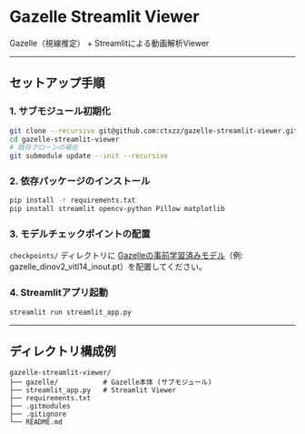 # Gazelle Streamlit Viewer

Gazelle（視線推定） + Streamlitによる動画解析Viewer

---

## セットアップ手順

### 1. サブモジュール初期化

```bash
git clone --recursive git@github.com:ctxzz/gazelle-streamlit-viewer.git
cd gazelle-streamlit-viewer
# 既存クローンの場合
git submodule update --init --recursive
```

### 2. 依存パッケージのインストール

```bash
pip install -r requirements.txt
pip install streamlit opencv-python Pillow matplotlib
```

### 3. モデルチェックポイントの配置

`checkpoints/` ディレクトリに [Gazelleの事前学習済みモデル](https://github.com/fkryan/gazelle#pretrained-models)（例: gazelle_dinov2_vitl14_inout.pt）を配置してください。

### 4. Streamlitアプリ起動

```bash
streamlit run streamlit_app.py
```

---

## ディレクトリ構成例

```
gazelle-streamlit-viewer/
├── gazelle/           # Gazelle本体 (サブモジュール)
├── streamlit_app.py   # Streamlit Viewer
├── requirements.txt
├── .gitmodules
├── .gitignore
└── README.md
```
